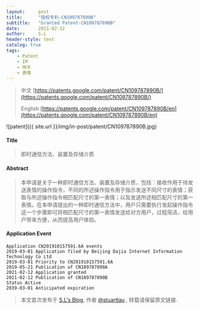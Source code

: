 ```yaml
---
layout:     post
title:      "授权专利-CN109787890B"
subtitle:   "Granted Patent-CN109787890B"
date:       2021-02-12
author:     S.L
header-style: text
catalog: true
tags:
    - Patent
    - IM
    - 快手
    - 表情
---
```

> 中文 [https://patents.google.com/patent/CN109787890B/](https://patents.google.com/patent/CN109787890B/)
>
> English [https://patents.google.com/patent/CN109787890B/en](https://patents.google.com/patent/CN109787890B/en)

![patent]({{ site.url }}/img/in-post/patent/CN109787890B.jpg)
#### Title
> 即时通信方法、装置及存储介质















#### Abstract
> 本申请是关于一种即时通信方法、装置及存储介质，包括：接收作用于待发送表情的操作指令，不同的所述操作指令用于指示发送不同尺寸的表情；获取与所述操作指令相匹配尺寸的第一表情；以及发送所述相匹配尺寸的第一表情。在本申请提出的一种即时通信方法中，用户只需要执行发起操作指令这一个步骤即可将相匹配尺寸的第一表情发送给对方用户，过程简洁，给用户带来方便，从而提高用户体验。















#### Application Event
```
Application CN201910157591.6A events 
2019-03-01 Application filed by Beijing Dajia Internet Information Technology Co Ltd
2019-03-01 Priority to CN201910157591.6A
2019-05-21 Publication of CN109787890A
2021-02-12 Application granted
2021-02-12 Publication of CN109787890B
Status Active
2039-03-01 Anticipated expiration
```
> 本文首次发布于 [S.L's Blog](https://liushuo.me), 作者 [@stuartlau](http://github.com/stuartlau) ,
转载请保留原文链接.
